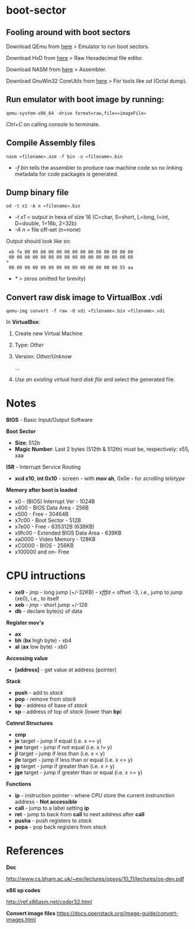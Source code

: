 # boot-sector
## Fooling around with boot sectors

Download QEmu from [here](https://www.qemu.org/) > Emulator to run boot sectors.

Download HxD from [here](https://mh-nexus.de/en/downloads.php?product=HxD) > Raw Hexadecimal file editor.

Download NASM from [here](http://www.nasm.us/) > Assembler.

Download GnuWin32 CoreUtils from [here](http://gnuwin32.sourceforge.net/packages/coreutils.htm) > For tools like *od* (Octal dump).

## Run emulator with boot image by running:

```
qemu-system-x86_64 -drive format=raw,file=«imageFile»
```
*Ctrl+C* on calling console to terminate.

## Compile Assembly files
```
nasm «filename».asm -f bin -o «filename».bin
```
- *-f bin* tells the assembler to produce raw machine code so no linking metadata for code packages is generated.

## Dump binary file 
```
od -t x1 -A n «filename».bin
```
- *-t x1* = output in hexa of size 16 (C=char, S=short, L=long, I=int, D=double, 1=16b, 2=32b)
- *-A n* = file off-set (n=none)

Output should look like so:
```
 eb fe 00 00 00 00 00 00 00 00 00 00 00 00 00 00
 00 00 00 00 00 00 00 00 00 00 00 00 00 00 00 00
*
 00 00 00 00 00 00 00 00 00 00 00 00 00 00 55 aa
 ```

- *\** > zeros omitted for brevity)

## Convert raw disk image to VirtualBox .vdi
```
qemu-img convert -f raw -O vdi «filename».bin «filename».vdi
```

In **VirtualBox**:
1. Create new Virtual Machine
2. Type: *Other*
3. Version: *Other/Unknow*
   
   ...
4. *Use an existing virtual hard disk file* and select the generated file.


# Notes

**BIOS** - Basic Input/Output Software

**Boot Sector**
 - **Size**: 512b
- **Magic Number**: Last 2 bytes (512th & 512th) must be, respectively: x55, xaa

**ISR** - Interrupt Service Routing 
- **xcd x10**, **int 0x10** - screen - with **mov ah**, 0x0e - for *scrolling teletype*

**Memory after boot is loaded**
- x0 - (BIOS) Interrupt Ver - 1024B
- x400 - BIOS Data Area - 256B
- x500 - Free - 30464B
- x7c00 - Boot Sector - 512B
- x7e00 - Free - 635312B (638KB)
- x9fc00 - Extended BIOS Data Area - 639KB
- xa0000 - Video Memory - 128KB
- xC0000 - BIOS - 256KB
- x100000 and on- Free


# CPU intructions

- **xe9** - *jmp* - long jump (+/-32KB) - *xfffd* = offset -3, i.e., jump to jump (xe0), i.e., to itself
- **xeb** - *jmp* - short jump +/-128
- **db** - declare byte(s) of data

**Register mov's**
- **ax**
- **bh** (**bx** high byte) - xb4
- **al** (**ax** low byte) - xb0

**Accessing value**
- **[address]** - get value at address (pointer)

**Stack**
- **push** - add to *stack*
- **pop** - remove from *stack*
- **bp** - address of base of *stack*
- **sp** - address of top of *stack* (lower than **bp**)

**Cotnrol Structures**
- **cmp**
- **je** target - jump if equal (i.e. x == y) 
- **jne** target - jump if not equal (i.e. x != y) 
- **jl** target - jump if less than (i.e. x < y) 
- **jle** target - jump if less than or equal (i.e. x <= y) 
- **jg** target - jump if greater than (i.e. x > y) 
- **jge** target - jump if greater than or equal (i.e. x >= y)

**Functions**
- **ip** - instruction pointer - where *CPU* store the current instrunction address - **Not accessible**
- **call** - jump to a label setting **ip**
- **ret** - jump to back from **call** to next address after **call**
- **pusha** - push registers to *stack*
- **popa** - pop back registers from *stack*

# References

**Doc**

http://www.cs.bham.ac.uk/~exr/lectures/opsys/10_11/lectures/os-dev.pdf


**x86 op codes**

http://ref.x86asm.net/coder32.html

**Convert image files**
https://docs.openstack.org/image-guide/convert-images.html



